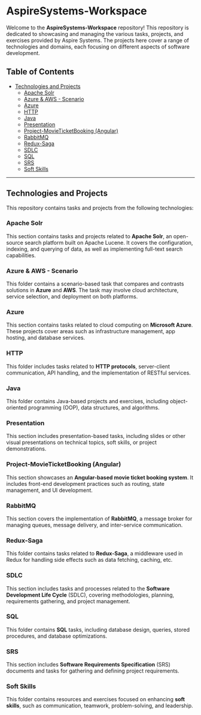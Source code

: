 # AspireSystems-Workspace

Welcome to the **AspireSystems-Workspace** repository! This repository is dedicated to showcasing and managing the various tasks, projects, and exercises provided by Aspire Systems. The projects here cover a range of technologies and domains, each focusing on different aspects of software development.

## Table of Contents

- [Technologies and Projects](#technologies-and-projects)
  - [Apache Solr](#apache-solr)
  - [Azure & AWS - Scenario](#azure--aws---scenario)
  - [Azure](#azure)
  - [HTTP](#http)
  - [Java](#java)
  - [Presentation](#presentation)
  - [Project-MovieTicketBooking (Angular)](#project-movieticketbooking-angular)
  - [RabbitMQ](#rabbitmq)
  - [Redux-Saga](#redux-saga)
  - [SDLC](#sdlc)
  - [SQL](#sql)
  - [SRS](#srs)
  - [Soft Skills](#soft-skills)

---

## Technologies and Projects

This repository contains tasks and projects from the following technologies:

### Apache Solr
This section contains tasks and projects related to **Apache Solr**, an open-source search platform built on Apache Lucene. It covers the configuration, indexing, and querying of data, as well as implementing full-text search capabilities.

### Azure & AWS - Scenario
This folder contains a scenario-based task that compares and contrasts solutions in **Azure** and **AWS**. The task may involve cloud architecture, service selection, and deployment on both platforms.

### Azure
This section contains tasks related to cloud computing on **Microsoft Azure**. These projects cover areas such as infrastructure management, app hosting, and database services.

### HTTP
This folder includes tasks related to **HTTP protocols**, server-client communication, API handling, and the implementation of RESTful services.

### Java
This folder contains Java-based projects and exercises, including object-oriented programming (OOP), data structures, and algorithms.

### Presentation
This section includes presentation-based tasks, including slides or other visual presentations on technical topics, soft skills, or project demonstrations.

### Project-MovieTicketBooking (Angular)
This section showcases an **Angular-based movie ticket booking system**. It includes front-end development practices such as routing, state management, and UI development.

### RabbitMQ
This section covers the implementation of **RabbitMQ**, a message broker for managing queues, message delivery, and inter-service communication.

### Redux-Saga
This folder contains tasks related to **Redux-Saga**, a middleware used in Redux for handling side effects such as data fetching, caching, etc.

### SDLC
This section includes tasks and processes related to the **Software Development Life Cycle** (SDLC), covering methodologies, planning, requirements gathering, and project management.

### SQL
This folder contains **SQL** tasks, including database design, queries, stored procedures, and database optimizations.

### SRS
This section includes **Software Requirements Specification** (SRS) documents and tasks for gathering and defining project requirements.

### Soft Skills
This folder contains resources and exercises focused on enhancing **soft skills**, such as communication, teamwork, problem-solving, and leadership.
